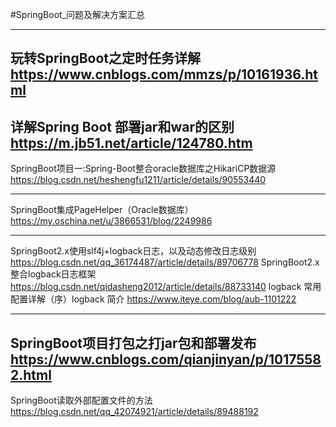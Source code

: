 #SpringBoot_问题及解决方案汇总

---
玩转SpringBoot之定时任务详解
https://www.cnblogs.com/mmzs/p/10161936.html
---
详解Spring Boot 部署jar和war的区别
https://m.jb51.net/article/124780.htm
---
SpringBoot项目一:Spring-Boot整合oracle数据库之HikariCP数据源
https://blog.csdn.net/heshengfu1211/article/details/90553440

---
SpringBoot集成PageHelper（Oracle数据库）
https://my.oschina.net/u/3866531/blog/2249986

---
SpringBoot2.x使用slf4j+logback日志，以及动态修改日志级别
https://blog.csdn.net/qq_36174487/article/details/89706778
SpringBoot2.x 整合logback日志框架
https://blog.csdn.net/qidasheng2012/article/details/88733140
logback 常用配置详解（序）logback 简介
https://www.iteye.com/blog/aub-1101222

---
SpringBoot项目打包之打jar包和部署发布
https://www.cnblogs.com/qianjinyan/p/10175582.html
---
SpringBoot读取外部配置文件的方法
https://blog.csdn.net/qq_42074921/article/details/89488192